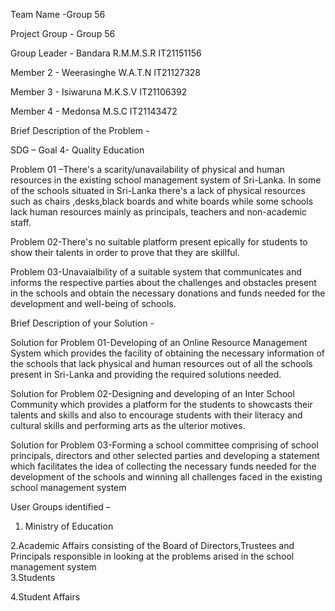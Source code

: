 Team Name -Group 56  

Project Group - Group 56

Group Leader - Bandara R.M.M.S.R IT21151156  

Member 2 - Weerasinghe W.A.T.N IT21127328   

Member 3 - Isiwaruna M.K.S.V IT21106392   

Member 4 - Medonsa M.S.C IT21143472

Brief Description of the Problem -

SDG – Goal 4- Quality Education  

Problem 01 –There's a scarity/unavailability of physical and human resources in the existing school management system of Sri-Lanka. In some of the schools situated in Sri-Lanka there's a lack of physical resources such as chairs ,desks,black boards and white boards while some schools lack human resources mainly as principals, teachers and non-academic staff.  

Problem 02-There's no suitable platform present epically for students to show their talents in order to prove that they are skillful.  

Problem 03-Unavaialbility of a suitable system that communicates and informs the respective parties about the challenges and obstacles present in the schools and obtain the necessary donations and funds needed for the development and well-being of schools.

Brief Description of your Solution -

Solution for Problem 01-Developing of an Online Resource Management System which provides the facility of obtaining the necessary information of the schools that lack physical and human resources out of all the schools present in Sri-Lanka and providing the required solutions needed.  

Solution for Problem 02-Designing and developing of an Inter School Community which provides a platform for the students to showcasts their talents and skills and also to encourage students with their literacy and cultural skills and performing arts as the ulterior motives.  

Solution for Problem 03-Forming a school committee comprising of school principals, directors and other selected parties and developing a statement which facilitates the idea of collecting the necessary funds needed for the development of the schools and winning all challenges faced in the existing school management system  

User Groups identified – 
1. Ministry of Education    

2.Academic Affairs consisting of the Board of Directors,Trustees and Principals responsible in looking at the problems arised in the school management system                        
3.Students  

4.Student Affairs
